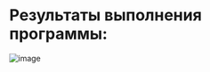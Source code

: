 # Результаты выполнения программы:

![image](https://github.com/user-attachments/assets/fcf0c2c5-6a29-444e-96e0-95dd0a4171f2)

